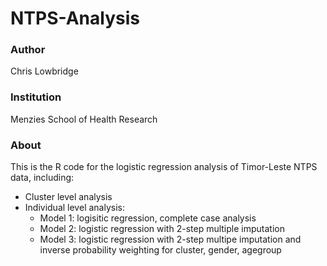 # NTPS-Analysis

### Author
Chris Lowbridge

### Institution
Menzies School of Health Research

### About
This is the R code for the logistic regression analysis of Timor-Leste NTPS data, including:
* Cluster level analysis
* Individual level analysis:
  * Model 1: logisitic regression, complete case analysis 
  * Model 2: logistic regression with 2-step multiple imputation
  * Model 3: logistic regression with 2-step multipe imputation and inverse probability weighting for cluster, gender, agegroup
